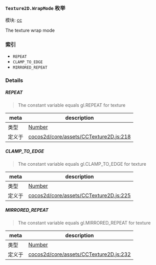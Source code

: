 ### `Texture2D.WrapMode` 枚举



模块: [cc](../modules/cc.md)


The texture wrap mode


### 索引
  - `REPEAT`
  - `CLAMP_TO_EDGE`
  - `MIRRORED_REPEAT`

### Details


##### REPEAT

> The constant variable equals gl.REPEAT for texture

| meta | description |
|------|-------------|
| 类型 | <a href="https://developer.mozilla.org/en/JavaScript/Reference/Global_Objects/Number" class="crosslink external" target="_blank">Number</a> |
| 定义于 | [cocos2d/core/assets/CCTexture2D.js:218](https://github.com/cocos-creator/engine/blob/22ca6465effd8063cb95e509843b8bef3d880759/cocos2d/core/assets/CCTexture2D.js#L218) |



##### CLAMP_TO_EDGE

> The constant variable equals gl.CLAMP_TO_EDGE for texture

| meta | description |
|------|-------------|
| 类型 | <a href="https://developer.mozilla.org/en/JavaScript/Reference/Global_Objects/Number" class="crosslink external" target="_blank">Number</a> |
| 定义于 | [cocos2d/core/assets/CCTexture2D.js:225](https://github.com/cocos-creator/engine/blob/22ca6465effd8063cb95e509843b8bef3d880759/cocos2d/core/assets/CCTexture2D.js#L225) |



##### MIRRORED_REPEAT

> The constant variable equals gl.MIRRORED_REPEAT for texture

| meta | description |
|------|-------------|
| 类型 | <a href="https://developer.mozilla.org/en/JavaScript/Reference/Global_Objects/Number" class="crosslink external" target="_blank">Number</a> |
| 定义于 | [cocos2d/core/assets/CCTexture2D.js:232](https://github.com/cocos-creator/engine/blob/22ca6465effd8063cb95e509843b8bef3d880759/cocos2d/core/assets/CCTexture2D.js#L232) |


